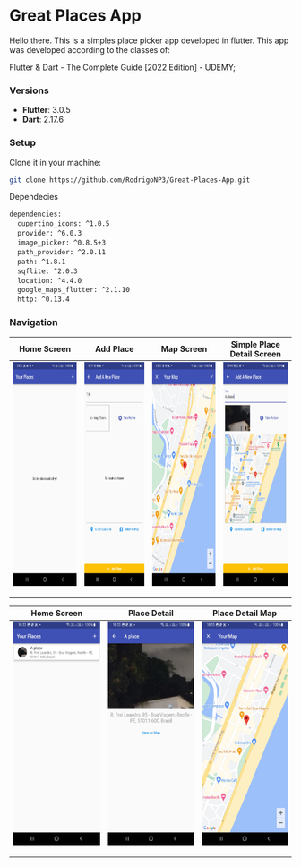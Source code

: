 # Great Places App

Hello there.
This is a simples place picker app developed in flutter.
This app was developed according to the classes of:

Flutter & Dart - The Complete Guide [2022 Edition] - UDEMY;

### Versions

- **Flutter**: 3.0.5
- **Dart**: 2.17.6

### Setup

Clone it in your machine:
```bash
git clone https://github.com/RodrigoNP3/Great-Places-App.git
```

Dependecies

```bash
dependencies:
  cupertino_icons: ^1.0.5
  provider: ^6.0.3
  image_picker: ^0.8.5+3
  path_provider: ^2.0.11
  path: ^1.8.1
  sqflite: ^2.0.3
  location: ^4.4.0
  google_maps_flutter: ^2.1.10
  http: ^0.13.4
```

### Navigation

<table>
<thead>
<tr>
<th align="center">Home Screen</th>
<th align="center">Add Place</th>
<th align="center">Map Screen</th>
<th align="center">Simple Place Detail Screen</th>


</tr>
</thead>
<tbody>
<tr>
  
<td align="center">
  <a target="_blank" rel="" href="images/Screenshot_20220915-183107.jpg">
        <img src="images/Screenshot_20220915-183107.jpg" alt="Css Logo" with="200" height="400"/>

  </a></td>
  
<td align="center">
  <a target="_blank" rel="" href="images/Screenshot_20220915-183720.jpg">
        <img src="images/Screenshot_20220915-183720.jpg" alt="Css Logo" with="200" height="400"/>

  </a></td>
  
  
<td align="center">
  <a target="_blank" rel="" href="images/Screenshot_20220915-183242.jpg">
        <img src="images/Screenshot_20220915-183242.jpg" alt="Css Logo" with="200" height="400"/>

  </a></td>
  
  
<td align="center">
  <a target="_blank" rel="" href="images/Screenshot_20220915-184008.jpg">
        <img src="images/Screenshot_20220915-184008.jpg" alt="Css Logo" with="200" height="400"/>

  </a></td>
  
  <table>
<thead>
<tr>

<th align="center">Home Screen</th>
  <th align="center">Place Detail</th>
    <th align="center">Place Detail Map</th>

</tr>
</thead>
<tbody>
<tr>
  

  
  <td align="center">
  <a target="_blank" rel="" href="images/Screenshot_20220915-183306.jpg">
        <img src="images/Screenshot_20220915-183306.jpg" alt="Css Logo" with="200" height="400"/>

  </a></td>
    <td align="center">
  <a target="_blank" rel="" href="images/Screenshot_20220915-183315.jpg">
        <img src="images/Screenshot_20220915-183315.jpg" alt="Css Logo" with="200" height="400"/>

  </a></td>
  <td align="center">
  <a target="_blank" rel="" href="images/Screenshot_20220915-183326.jpg">
        <img src="images/Screenshot_20220915-183326.jpg" alt="Css Logo" with="200" height="400"/>

  </a></td>
  
  
 
  
